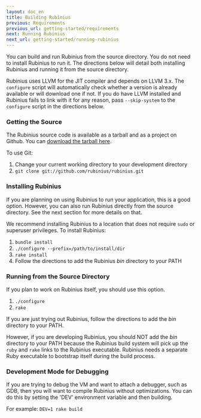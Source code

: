 ```yaml
---
layout: doc_en
title: Building Rubinius
previous: Requirements
previous_url: getting-started/requirements
next: Running Rubinius
next_url: getting-started/running-rubinius
---
```


You can build and run Rubinius from the source directory. You do not need to
install Rubinius to run it. The directions below will detail both installing
Rubinius and running it from the source directory.

Rubinius uses LLVM for the JIT compiler and depends on LLVM 3.x. The
`configure` script will automatically check whether a version is already
available or will download one if not. If you do have LLVM installed and
Rubinius fails to link with it for any reason, pass `--skip-system` to the
`configure` script in the directions below.

### Getting the Source

The Rubinius source code is available as a tarball and as a project on Github.
You can [download the tarball
here](https://github.com/rubinius/rubinius/tarball/master).

To use Git:

  1. Change your current working directory to your development directory
  2. `git clone git://github.com/rubinius/rubinius.git`


### Installing Rubinius

If you are planning on using Rubinius to run your application, this is a good
option. However, you can also run Rubinius directly from the source directory.
See the next section for more details on that.

We recommend installing Rubinius to a location that does not require `sudo` or
superuser privileges. To install Rubinius:

  1. `bundle install`
  2. `./configure --prefix=/path/to/install/dir`
  3. `rake install`
  4. Follow the directions to add the Rubinius _bin_ directory to your PATH


### Running from the Source Directory

If you plan to work on Rubinius itself, you should use this option.

  1. `./configure`
  2. `rake`

If you are just trying out Rubinius, follow the directions to add the _bin_
directory to your PATH.

However, if you are developing Rubinius, you should NOT add the _bin_
directory to your PATH because the Rubinius build system will pick up the
`ruby` and `rake` links to the Rubinius executable. Rubinius needs a separate
Ruby executable to bootstrap itself during the build process.

### Development Mode for Debugging

If you are trying to debug the VM and want to attach a debugger, such as GDB,
then you will want to compile Rubinius without optimizations. You can do this
by setting the 'DEV' environment variable and then building.

For example: `DEV=1 rake build`
